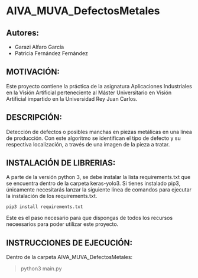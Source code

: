 # AIVA_MUVA_DefectosMetales

## Autores:
- Garazi Alfaro García
- Patricia Fernández Fernández

## MOTIVACIÓN:
Este proyecto contiene la práctica de la asignatura Aplicaciones Industriales en la Visión Artificial perteneciente al Máster Universitario en Visión Artificial impartido en la Universidad Rey Juan Carlos.

## DESCRIPCIÓN:
Detección de defectos o posibles manchas en piezas metálicas en una línea de producción. Con este algoritmo se identifican el tipo de defecto y su respectiva localización, a través de una imagen de la pieza a tratar.

## INSTALACIÓN DE LIBRERIAS: 
A parte de la versión python 3, se debe instalar la lista requirements.txt que se encuentra dentro de la carpeta keras-yolo3. Si tienes instalado pip3, únicamente necesitarás lanzar la siguiente línea de comandos para ejecutar la instalación de los requirements.txt. 

	pip3 install requirements.txt

Este es el paso necesario para que dispongas de todos los recursos neceesarios para poder utilizar este proyecto.

## INSTRUCCIONES DE EJECUCIÓN:
Dentro de la carpeta AIVA_MUVA_DefectosMetales:
> python3 main.py
